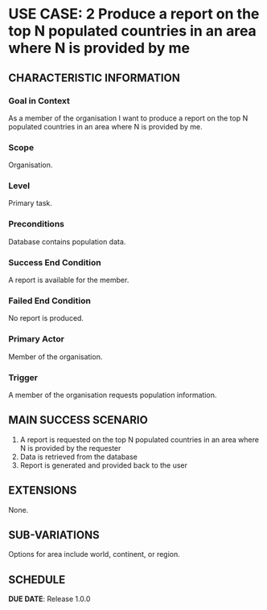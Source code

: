 # USE CASE: 2 Produce a report on the top N populated countries in an area where N is provided by me

## CHARACTERISTIC INFORMATION

### Goal in Context

As a member of the organisation I want to produce a report on the top N populated countries in an area where N is provided by me.
### Scope

Organisation.

### Level

Primary task.

### Preconditions

Database contains population data.

### Success End Condition

A report is available for the member.

### Failed End Condition

No report is produced.

### Primary Actor

Member of the organisation.

### Trigger

A member of the organisation requests population information.

## MAIN SUCCESS SCENARIO

1. A report is requested on the top N populated countries in an area where N is provided by the requester
2. Data is retrieved from the database
3. Report is generated and provided back to the user

## EXTENSIONS

None.

## SUB-VARIATIONS

Options for area include world, continent, or region.

## SCHEDULE

**DUE DATE**: Release 1.0.0